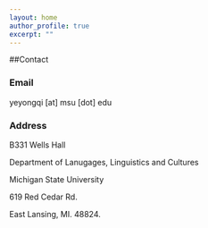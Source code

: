 ```yaml
---
layout: home
author_profile: true
excerpt: ""
--- 
```


##Contact 

### Email
 
yeyongqi [at] msu [dot] edu

###  Address
 
B331 Wells Hall

Department of Lanugages, Linguistics and Cultures
 
Michigan State University 
 
619 Red Cedar Rd.
 
East Lansing, MI. 48824.
